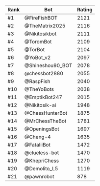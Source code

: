 Rank|Bot|Rating
---|---|---
#1|@FireFishBOT|2121
#2|@TheMatrix2025|2116
#3|@Nikitosikbot|2111
#4|@ToromBot|2109
#5|@TorBot|2104
#6|@YoBot_v2|2097
#7|@Shineshou90_BOT|2078
#8|@chessbot2880|2055
#9|@RaspFish|2040
#10|@TheYoBots|2038
#11|@EmptikBot247|2015
#12|@Nikitosik-ai|1948
#13|@ChessHunterBot|1875
#14|@MrChessTheBot|1781
#15|@OpeningsBot|1697
#16|@Cheng-4|1635
#17|@FataliiBot|1472
#18|@clueless-bot|1470
#19|@KhepriChess|1270
#20|@Demolito_L5|1119
#21|@pawnrobot|878
